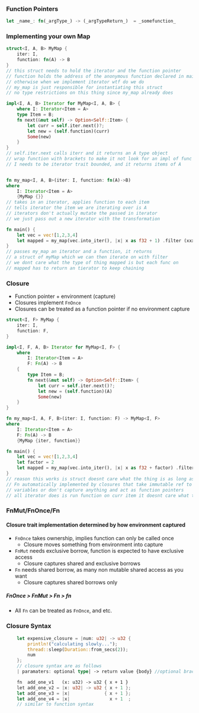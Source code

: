 
### Function Pointers

```rust
let _name_: fn(_argType_) -> (_argTypeReturn_)  = _somefunction_
```


### Implementing your own Map
```Rust
struct<I, A, B> MyMap {
	iter: I,
	function: fn(A) -> B
}
// this struct needs to hold the iterator and the function pointer
// function holds the address of the anonymous function declared in main
// otherwise when we implement iterator wtf do we do
// my_map is just responsible for instantiating this struct
// no type restrictions on this thing since my_map already does

impl<I, A, B> Iterator for MyMap<I, A, B> {
	where I: Iterator<Item = A>
	type Item = B;
	fn next(&mut self) -> Option<Self::Item> {
		let curr = self.iter.next()?;
		let new = (self.function)(curr)
		Some(new)
	}
}
// self.iter.next calls iterr and it returns an A type object 
// wrap function with brackets to make it not look for an impl of func
// I needs to be iterator trait bounded, and it returns items of A


fn my_map<I, A, B>(iter: I, function: fn(A)->B)
where 
	I: Iterator<Item = A>
	{MyMap {}}
// takes in an iterator, applies function to each item
// tells iterator the item we are iterating over is A 
// iterators don't actually mutate the passed in iterator
// we just pass out a new iterator with the transformation 

fn main() {
	let vec = vec![1,2,3,4]
	let mapped = my_map(vec.into_iter(), |x| x as f32 + 1) .filter (xxx)
}
// passes my_map an iterator and a function, it returns 
// a struct of myMap which we can then iterate on with filter
// we dont care what the type of thing mapped is but each func on 
// mapped has to return an tierator to keep chaining
```

### Closure 
- Function pointer + environment (capture)
- Closures implement `FnOnce`
- Closures can be treated as a function pointer if no environment capture

```Rust
struct<I, F> MyMap {
	iter: I,
	function: F,
}

impl<I, F, A, B> Iterator for MyMap<I, F> {
	where 
		I: Iterator<Item = A>
		F: Fn(A) -> B
	{		
		type Item = B;
		fn next(&mut self) -> Option<Self::Item> {
			let curr = self.iter.next()?;
			let new = (self.function)(A)
			Some(new)
	}
}

fn my_map<I, A, F, B>(iter: I, function: F) -> MyMap<I, F>
where 
	I: Iterator<Item = A>
	F: Fn(A) -> B
	{MyMap {iter, function}}

fn main() {
	let vec = vec![1,2,3,4]
	let factor = 2
	let mapped = my_map(vec.into_iter(), |x| x as f32 + factor) .filter (xxx)
}
// reason this works is struct doesnt care what the thing is as long as it imp Fn
// Fn automatically implemented by closures that take immutable ref to captured 
// variables or don't capture anything and act as function pointers
// all iterator does is run function on curr item it doesnt care what the thing is
```

### FnMut/FnOnce/Fn
#### Closure trait implementation determined by how environment captured
- `FnOnce` takes ownership, implies function can only be called once
	- Closure moves something from environment into capture
- `FnMut` needs exclusive borrow, function is expected to have exclusive access
	- Closure captures shared and exclusive borrows
-  `Fn` needs shared borrow, as many non mutable shared access as you want 
	- Closure captures shared borrows only

##### FnOnce > FnMut > Fn > fn
- All `Fn`  can be treated as `FnOnce`, and etc.

### Closure Syntax
```rust
    let expensive_closure = |num: u32| -> u32 {
        println!("calculating slowly...");
        thread::sleep(Duration::from_secs(2));
        num
    };
    // closure syntax are as follows
    | paramaters: optional type| -> return value {body} //optional brace

	fn  add_one_v1   (x: u32) -> u32 { x + 1 }
	let add_one_v2 = |x: u32| -> u32 { x + 1 };
	let add_one_v3 = |x|             { x + 1 };
	let add_one_v4 = |x|               x + 1  ;
	// similar to function syntax
```

